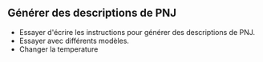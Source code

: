 ## Générer des descriptions de PNJ

- Essayer d'écrire les instructions pour générer des descriptions de PNJ.
- Essayer avec différents modèles.
- Changer la temperature
